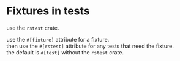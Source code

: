# Fixtures in tests

use the `rstest` crate.

use the `#[fixture]` attribute for a fixture.  
then use the `#[rstest]` attribute for any tests that need the fixture.  
the default is `#[test]` without the `rstest` crate.  


